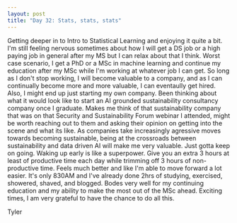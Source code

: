 ```yaml
---
layout: post
title: "Day 32: Stats, stats, stats"
---
```


Getting deeper in to Intro to Statistical Learning and enjoying it quite a bit. I'm still feeling nervous sometimes about how I will get a DS job or a high paying job in general after my MS but I can relax about that I think. Worst case scenario, I get a PhD or a MSc in machine learning and continue my education after my MSc while I'm working at whatever job I can get. So long as I don't stop working, I will become valuable to a company, and as I can continually become more and more valuable, I can eventaully get hired. Also, I might end up just starting my own company. Been thinking about what it would look like to start an AI grounded sustainability consultancy company once I graduate. Makes me think of that sustainability company that was on that Security and Sustainability Forum webinar I attended, might be worth reaching out to them and asking their opinion on getting into the scene and what its like. As companies take increasingly agressive moves towards becoming sustainable, being at the crossroads between sustainability and data driven AI will make me very valuable. Just gotta keep on going. Waking up early is like a superpower. Give you an extra 3 hours at least of productive time each day while trimming off 3 hours of non-productive time. Feels much better and like I'm able to move forward a lot easier. It's only 830AM and I've already done 2hrs of studying, exercised, showered, shaved, and blogged. Bodes very well for my continuing education and my ability to make the most out of the MSc ahead. Exciting times, I am very grateful to have the chance to do all this. 

Tyler
